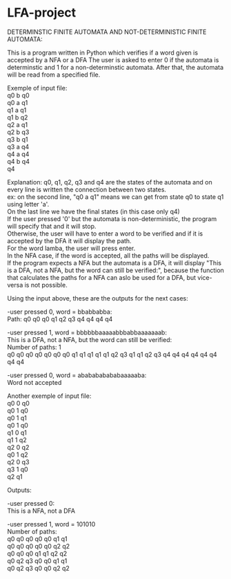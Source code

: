 # LFA-project
DETERMINSTIC FINITE AUTOMATA AND NOT-DETERMINISTIC FINITE AUTOMATA:

This is a program written in Python which verifies if a word given is accepted by a NFA or a DFA
The user is asked to enter 0 if the automata is determinstic and 1 for a non-determinstic automata.
After that, the automata will be read from a specified file.<br/>

Exemple of input file:<br/>
	q0 b q0<br/>
 	q0 a q1<br/>
  	q1 a q1  <br />
  	q1 b q2<br />
  	q2 a q1<br/>
	q2 b q3 <br/>
	q3 b q1<br/>
	q3 a q4<br/>
	q4 a q4<br/>
 	q4 b q4<br/>
	q4<br/>

Explanation: q0, q1, q2, q3 and q4 are the states of the automata and on every line is written the connection between two states.<br/>
ex: on the second line, "q0 a q1" means we can get from state q0 to state q1 using letter 'a'.<br/>
On the last line we have the final states (in this case only q4)<br/>
If the user pressed '0' but the automata is non-deterministic, the program will specify that and it will stop.<br/>
Otherwise, the user will have to enter a word to be verified and if it is accepted by the DFA it will display the path.<br/>
For the word lamba, the user will press enter.
<br/>
In the NFA case, if the word is accepted, all the paths will be displayed.<br/>
If the program expects a NFA but the automata is a DFA, it will display "This is a DFA, not a NFA, but the word can still be verified:", because the function that calculates the paths for a NFA can aslo be used for a DFA, but vice-versa is not possible. <br/>

Using the input above, these are the outputs for the next cases:<br/>

  -user pressed 0, word = bbabbabba:<br/>
          Path: q0 q0 q0 q1 q2 q3 q4 q4 q4 q4<br/>
	  
  -user pressed 1, word = bbbbbbaaaaabbbabbaaaaaaab:<br/>
         This is a DFA, not a NFA, but the word can still be verified:<br/>
        Number of paths: 1<br/>
        q0 q0 q0 q0 q0 q0 q0 q1 q1 q1 q1 q1 q2 q3 q1 q1 q2 q3 q4 q4 q4 q4 q4 q4 q4 q4<br/>
	
 -user pressed 0, word = ababababababaaaaaba:<br/>
        Word not accepted<br/>
        
       
        
Another exemple of input file:<br/>
q0 0 q0<br/>
q0 1 q0<br/>
q0 1 q1<br/>
q0 1 q0<br/>
q1 0 q1<br/>
q1 1 q2<br/>
q2 0 q2<br/>
q0 1 q2<br/>
q2 0 q3<br/>
q3 1 q0<br/>
q2 q1<br/>

Outputs:<br/>

-user pressed 0:<br/>
      This is a NFA, not a DFA<br/>
      
-user pressed 1, word = 101010<br/>
      Number of paths: <br/>
      q0 q0 q0 q0 q0 q1 q1<br/>
      q0 q0 q0 q0 q0 q2 q2<br/>
      q0 q0 q0 q1 q1 q2 q2<br/>
      q0 q2 q3 q0 q0 q1 q1<br/>
      q0 q2 q3 q0 q0 q2 q2<br/>







